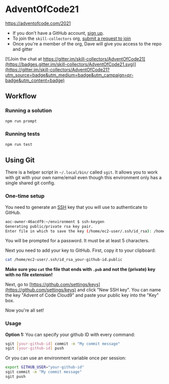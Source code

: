 # AdventOfCode21

https://adventofcode.com/2021

- If you don't have a GitHub account, [sign up](https://github.com/signup).
- To join the `skill-collectors` org, [submit a request to join](https://github.com/skill-collectors/incubator/issues/new?assignees=dave-burke&labels=kind%2Forg+join&template=join.md&title=Request+to+join+org)
- Once you're a member of the org, Dave will give you access to the repo and gitter

[![Join the chat at https://gitter.im/skill-collectors/AdventOfCode21](https://badges.gitter.im/skill-collectors/AdventOfCode21.svg)](https://gitter.im/skill-collectors/AdventOfCode21?utm_source=badge&utm_medium=badge&utm_campaign=pr-badge&utm_content=badge)

## Workflow

### Running a solution

```sh
npm run prompt
```

### Running tests

```sh
npm run test
```

## Using Git

There is a helper script in `~/.local/bin/` called `sgit`. It allows you to
work with git with your own name/email even though this environment only has a
single shared git config.

### One-time setup

You need to generate an [SSH](https://en.wikipedia.org/wiki/Secure_Shell) key that you will use to authenticate to GitHub.

```bash
aoc-owner-46acdf9:~/environment $ ssh-keygen
Generating public/private rsa key pair.
Enter file in which to save the key (/home/ec2-user/.ssh/id_rsa): /home/ec2-user/.ssh/id_rsa_your-github-id
```

You will be prompted for a password. It must be at least 5 characters.

Next you need to add your key to GitHub. First, copy it to your clipboard:

```bash
cat /home/ec2-user/.ssh/id_rsa_your-github-id.public
```

**Make sure you `cat` the file that ends with `.pub` and not the (private) key with no file extension!**

Next, go to [https://github.com/settings/keys](https://github.com/settings/keys) and click "New SSH key".
You can name the key "Advent of Code Cloud9" and paste your public key into the "Key" box.

Now you're all set!

### Usage

**Option 1:** You can specify your github ID with every command:

```bash
sgit [your-github-id] commit -m "My commit message"
sgit [your-github-id] push
```

Or you can use an environment variable once per session:

```bash
export GITHUB_USER="your-github-id"
sgit commit -m "My commit message"
sgit push
```
